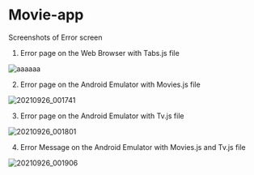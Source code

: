 # Movie-app

Screenshots of Error screen

1. Error page on the Web Browser with Tabs.js file

![aaaaaa](https://user-images.githubusercontent.com/91379555/134774860-635cf41f-91bf-4f9b-b98c-524a508b423f.jpg)

2. Error page on the Android Emulator with Movies.js file

![20210926_001741](https://user-images.githubusercontent.com/91379555/134776603-52a47c7c-7104-4822-b4da-ef17bcccf563.png)

3. Error page on the Android Emulator with Tv.js file

![20210926_001801](https://user-images.githubusercontent.com/91379555/134776609-75b43bb5-01a7-4edc-aefe-6dae62afb9ca.png)

4. Error Message on the Android Emulator with Movies.js and Tv.js file

![20210926_001906](https://user-images.githubusercontent.com/91379555/134776612-075b8a59-42d6-42e5-aafb-62b106da8bc6.png)


